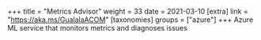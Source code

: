 +++
title = "Metrics Advisor"
weight = 33
date = 2021-03-10
[extra]
link = "https://aka.ms/GualalaACOM"
[taxonomies]
groups = ["azure"]
+++
Azure ML service that monitors metrics and diagnoses issues

